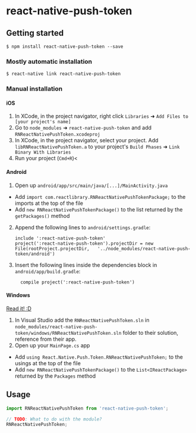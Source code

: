 
# react-native-push-token

## Getting started

`$ npm install react-native-push-token --save`

### Mostly automatic installation

`$ react-native link react-native-push-token`

### Manual installation


#### iOS

1. In XCode, in the project navigator, right click `Libraries` ➜ `Add Files to [your project's name]`
2. Go to `node_modules` ➜ `react-native-push-token` and add `RNReactNativePushToken.xcodeproj`
3. In XCode, in the project navigator, select your project. Add `libRNReactNativePushToken.a` to your project's `Build Phases` ➜ `Link Binary With Libraries`
4. Run your project (`Cmd+R`)<

#### Android

1. Open up `android/app/src/main/java/[...]/MainActivity.java`
  - Add `import com.reactlibrary.RNReactNativePushTokenPackage;` to the imports at the top of the file
  - Add `new RNReactNativePushTokenPackage()` to the list returned by the `getPackages()` method
2. Append the following lines to `android/settings.gradle`:
  	```
  	include ':react-native-push-token'
  	project(':react-native-push-token').projectDir = new File(rootProject.projectDir, 	'../node_modules/react-native-push-token/android')
  	```
3. Insert the following lines inside the dependencies block in `android/app/build.gradle`:
  	```
      compile project(':react-native-push-token')
  	```

#### Windows
[Read it! :D](https://github.com/ReactWindows/react-native)

1. In Visual Studio add the `RNReactNativePushToken.sln` in `node_modules/react-native-push-token/windows/RNReactNativePushToken.sln` folder to their solution, reference from their app.
2. Open up your `MainPage.cs` app
  - Add `using React.Native.Push.Token.RNReactNativePushToken;` to the usings at the top of the file
  - Add `new RNReactNativePushTokenPackage()` to the `List<IReactPackage>` returned by the `Packages` method


## Usage
```javascript
import RNReactNativePushToken from 'react-native-push-token';

// TODO: What to do with the module?
RNReactNativePushToken;
```
  
